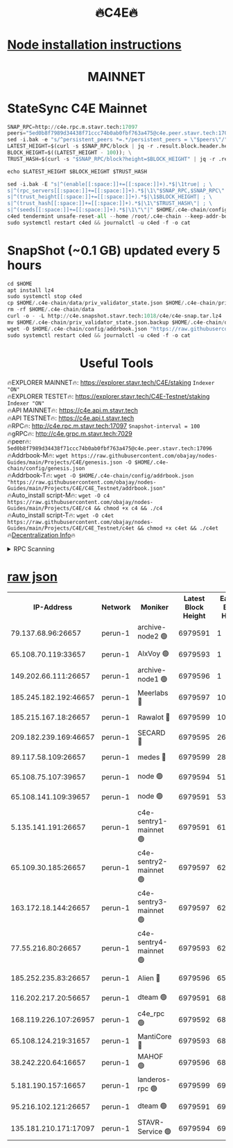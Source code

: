 <h1 align="center"> 🔥C4E🔥</h1>

[Node installation instructions](https://github.com/obajay/nodes-Guides/tree/main/Projects/C4E)
=

<h1 align="center"> MAINNET</h1>

# StateSync C4E Mainnet
```python
SNAP_RPC=http://c4e.rpc.m.stavr.tech:17097
peers="5ed0b8f7989d34438f71ccc74b0ab0fbf763a475@c4e.peer.stavr.tech:17096"
sed -i.bak -e "s/^persistent_peers *=.*/persistent_peers = \"$peers\"/" $HOME/.c4e-chain/config/config.toml
LATEST_HEIGHT=$(curl -s $SNAP_RPC/block | jq -r .result.block.header.height); \
BLOCK_HEIGHT=$((LATEST_HEIGHT - 100)); \
TRUST_HASH=$(curl -s "$SNAP_RPC/block?height=$BLOCK_HEIGHT" | jq -r .result.block_id.hash)

echo $LATEST_HEIGHT $BLOCK_HEIGHT $TRUST_HASH

sed -i.bak -E "s|^(enable[[:space:]]+=[[:space:]]+).*$|\1true| ; \
s|^(rpc_servers[[:space:]]+=[[:space:]]+).*$|\1\"$SNAP_RPC,$SNAP_RPC\"| ; \
s|^(trust_height[[:space:]]+=[[:space:]]+).*$|\1$BLOCK_HEIGHT| ; \
s|^(trust_hash[[:space:]]+=[[:space:]]+).*$|\1\"$TRUST_HASH\"| ; \
s|^(seeds[[:space:]]+=[[:space:]]+).*$|\1\"\"|" $HOME/.c4e-chain/config/config.toml
c4ed tendermint unsafe-reset-all --home /root/.c4e-chain --keep-addr-book
sudo systemctl restart c4ed && journalctl -u c4ed -f -o cat
```
# SnapShot (~0.1 GB) updated every 5 hours
```python
cd $HOME
apt install lz4
sudo systemctl stop c4ed
cp $HOME/.c4e-chain/data/priv_validator_state.json $HOME/.c4e-chain/priv_validator_state.json.backup
rm -rf $HOME/.c4e-chain/data
curl -o - -L http://c4e.snapshot.stavr.tech:1018/c4e/c4e-snap.tar.lz4 | lz4 -c -d - | tar -x -C $HOME/.c4e-chain --strip-components 2
mv $HOME/.c4e-chain/priv_validator_state.json.backup $HOME/.c4e-chain/data/priv_validator_state.json
wget -O $HOME/.c4e-chain/config/addrbook.json "https://raw.githubusercontent.com/obajay/nodes-Guides/main/Projects/C4E/addrbook.json"
sudo systemctl restart c4ed && journalctl -u c4ed -f -o cat
```
 <h1 align="center"> Useful Tools</h1>

🔥EXPLORER MAINNET🔥:  https://explorer.stavr.tech/C4E/staking            `Indexer "ON"` \
🔥EXPLORER TESTET🔥:   https://explorer.stavr.tech/C4E-Testnet/staking     `Indexer "ON"` \
🔥API MAINNET🔥:       https://c4e.api.m.stavr.tech \
🔥API TESTNET🔥:       https://c4e.api.t.stavr.tech \
🔥RPC🔥:               http://c4e.rpc.m.stavr.tech:17097                  `Snapshot-interval = 100` \
🔥gRPC🔥:              http://c4e.grpc.m.stavr.tech:7029 \
🔥peer🔥:              `5ed0b8f7989d34438f71ccc74b0ab0fbf763a475@c4e.peer.stavr.tech:17096` \
🔥Addrbook-M🔥:    ```wget https://raw.githubusercontent.com/obajay/nodes-Guides/main/Projects/C4E/genesis.json -O $HOME/.c4e-chain/config/genesis.json``` \
🔥Addrbook-T🔥:    ```wget -O $HOME/.c4e-chain/config/addrbook.json "https://raw.githubusercontent.com/obajay/nodes-Guides/main/Projects/C4E/C4E_Testnet/addrbook.json"``` \
🔥Auto_install script-M🔥: ```wget -O c4 https://raw.githubusercontent.com/obajay/nodes-Guides/main/Projects/C4E/c4 && chmod +x c4 && ./c4``` \
🔥Auto_install script-T🔥: ```wget -O c4et https://raw.githubusercontent.com/obajay/nodes-Guides/main/Projects/C4E/C4E_Testnet/c4et && chmod +x c4et && ./c4et``` \
🔥[Decentralization Info](https://github.com/obajay/StateSync-snapshots/tree/main/Projects/C4E/Decentralization)🔥




<details>
<summary>RPC Scanning</summary>

<h2 align="center"> We scan nodes in real time every 4 hours. And we provide the final result of RPC endpoints.
We cannot influence the operation of these nodes in any way. </h2>


```python
If Voting Power is higher than 0 --> then the Node is a validator of the network and may be subject to attack and be a potential threat to the chain.
```
```python
We marked such validators with a red symbol
```

</details>

[raw json](https://rpc-check.c4e.stavr.tech/c4e/rpc-c4e-result.json)
=



<table><tr><th>IP-Address</th><th>Network</th><th>Moniker</th><th>Latest Block Height</th><th>Earliest Block Height</th><th>Catching Up</th><th>Tx Index</th><th>Voting Power</th><th>Scan Time</th></tr><tr><td>79.137.68.96:26657</td><td>perun-1</td><td>archive-node2 🟢</td><td>6979591</td><td>1</td><td>False</td><td>on</td><td>0</td><td>2024-02-01T02:04:35.219175095UTC</td></tr><tr><td>65.108.70.119:33657</td><td>perun-1</td><td>AlxVoy 🟢</td><td>6979593</td><td>1</td><td>False</td><td>on</td><td>0</td><td>2024-02-01T02:04:49.162038701UTC</td></tr><tr><td>149.202.66.111:26657</td><td>perun-1</td><td>archive-node1 🟢</td><td>6979596</td><td>1</td><td>False</td><td>on</td><td>0</td><td>2024-02-01T02:05:05.369979445UTC</td></tr><tr><td>185.245.182.192:46657</td><td>perun-1</td><td>Meerlabs 🔴</td><td>6979597</td><td>1051501</td><td>False</td><td>on</td><td>527310</td><td>2024-02-01T02:05:12.766829620UTC</td></tr><tr><td>185.215.167.18:26657</td><td>perun-1</td><td>Rawalot 🔴</td><td>6979599</td><td>1090501</td><td>False</td><td>on</td><td>701423</td><td>2024-02-01T02:05:24.818089306UTC</td></tr><tr><td>209.182.239.169:46657</td><td>perun-1</td><td>SECARD 🔴</td><td>6979595</td><td>2616101</td><td>False</td><td>off</td><td>1136703</td><td>2024-02-01T02:05:00.586350378UTC</td></tr><tr><td>89.117.58.109:26657</td><td>perun-1</td><td>medes 🔴</td><td>6979599</td><td>2826001</td><td>False</td><td>off</td><td>1484927</td><td>2024-02-01T02:05:19.903344177UTC</td></tr><tr><td>65.108.75.107:39657</td><td>perun-1</td><td>node 🟢</td><td>6979594</td><td>5198801</td><td>False</td><td>on</td><td>0</td><td>2024-02-01T02:04:51.667007128UTC</td></tr><tr><td>65.108.141.109:39657</td><td>perun-1</td><td>node 🟢</td><td>6979591</td><td>5303301</td><td>False</td><td>on</td><td>0</td><td>2024-02-01T02:04:37.610411660UTC</td></tr><tr><td>5.135.141.191:26657</td><td>perun-1</td><td>c4e-sentry1-mainnet 🟢</td><td>6979591</td><td>6198001</td><td>False</td><td>on</td><td>0</td><td>2024-02-01T02:04:34.119295732UTC</td></tr><tr><td>65.109.30.185:26657</td><td>perun-1</td><td>c4e-sentry2-mainnet 🟢</td><td>6979597</td><td>6238301</td><td>False</td><td>on</td><td>0</td><td>2024-02-01T02:05:12.372343544UTC</td></tr><tr><td>163.172.18.144:26657</td><td>perun-1</td><td>c4e-sentry3-mainnet 🟢</td><td>6979597</td><td>6239001</td><td>False</td><td>on</td><td>0</td><td>2024-02-01T02:05:13.421247838UTC</td></tr><tr><td>77.55.216.80:26657</td><td>perun-1</td><td>c4e-sentry4-mainnet 🟢</td><td>6979593</td><td>6241001</td><td>False</td><td>on</td><td>0</td><td>2024-02-01T02:04:48.829860813UTC</td></tr><tr><td>185.252.235.83:26657</td><td>perun-1</td><td>Alien 🔴</td><td>6979596</td><td>6502501</td><td>False</td><td>on</td><td>1136703</td><td>2024-02-01T02:05:05.672160841UTC</td></tr><tr><td>116.202.217.20:56657</td><td>perun-1</td><td>dteam 🟢</td><td>6979591</td><td>6800901</td><td>False</td><td>on</td><td>0</td><td>2024-02-01T02:04:34.466882773UTC</td></tr><tr><td>168.119.226.107:26957</td><td>perun-1</td><td>c4e_rpc 🟢</td><td>6979592</td><td>6879592</td><td>False</td><td>on</td><td>0</td><td>2024-02-01T02:04:42.036863480UTC</td></tr><tr><td>65.108.124.219:31657</td><td>perun-1</td><td>MantiCore 🔴</td><td>6979593</td><td>6879593</td><td>False</td><td>off</td><td>193341</td><td>2024-02-01T02:04:48.494660358UTC</td></tr><tr><td>38.242.220.64:16657</td><td>perun-1</td><td>MAHOF 🟢</td><td>6979596</td><td>6885501</td><td>False</td><td>on</td><td>0</td><td>2024-02-01T02:05:03.028520694UTC</td></tr><tr><td>5.181.190.157:16657</td><td>perun-1</td><td>landeros-rpc 🟢</td><td>6979599</td><td>6966001</td><td>False</td><td>on</td><td>0</td><td>2024-02-01T02:05:24.443605954UTC</td></tr><tr><td>95.216.102.121:26657</td><td>perun-1</td><td>dteam 🟢</td><td>6979591</td><td>6972601</td><td>False</td><td>on</td><td>0</td><td>2024-02-01T02:04:34.810373714UTC</td></tr><tr><td>135.181.210.171:17097</td><td>perun-1</td><td>STAVR-Service 🟢</td><td>6979594</td><td>6976501</td><td>False</td><td>on</td><td>0</td><td>2024-02-01T02:04:52.078727188UTC</td></tr></table>
